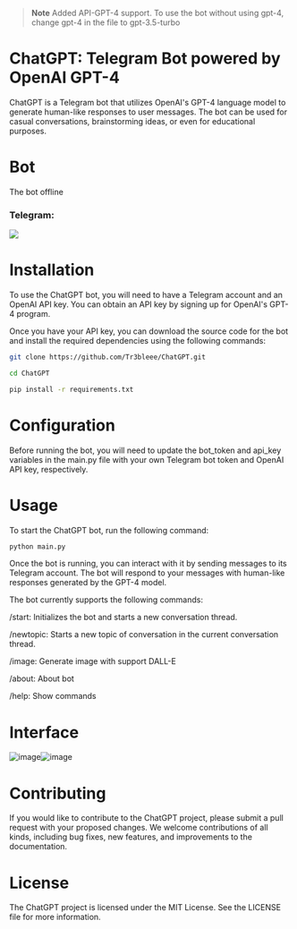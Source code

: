 > **Note**
> Added API-GPT-4 support. To use the bot without using gpt-4, change gpt-4 in the file to gpt-3.5-turbo

# ChatGPT: Telegram Bot powered by OpenAI GPT-4
ChatGPT is a Telegram bot that utilizes OpenAI's GPT-4 language model to generate human-like responses to user messages. The bot can be used for casual conversations, brainstorming ideas, or even for educational purposes.

# Bot
The bot offline
<h3 align="left">Telegram:</h3> <a href="https://t.me/ChatGPTtesting_robot"><img src="https://img.shields.io/website?color=9400d3&down_message=Tr3ble_AI&label=Telegram&logo=telegram&style=for-the-badge&up_message=ChatGPTtesting_robot&url=https%3A%2F%2Ft.me%2https://t.me/ChatGPTtesting_robot"></a>

# Installation
To use the ChatGPT bot, you will need to have a Telegram account and an OpenAI API key. You can obtain an API key by signing up for OpenAI's GPT-4 program.

Once you have your API key, you can download the source code for the bot and install the required dependencies using the following commands:
```sh
git clone https://github.com/Tr3bleee/ChatGPT.git

cd ChatGPT

pip install -r requirements.txt
```
# Configuration
Before running the bot, you will need to update the bot_token and api_key variables in the main.py file with your own Telegram bot token and OpenAI API key, respectively.

# Usage
To start the ChatGPT bot, run the following command:
```sh
python main.py
```
Once the bot is running, you can interact with it by sending messages to its Telegram account. The bot will respond to your messages with human-like responses generated by the GPT-4 model.

The bot currently supports the following commands:

/start: Initializes the bot and starts a new conversation thread.

/newtopic: Starts a new topic of conversation in the current conversation thread.

/image: Generate image with support DALL-E

/about: About bot

/help: Show commands

# Interface 
![image](https://user-images.githubusercontent.com/69369034/225102009-ede09ac4-1c1e-4ac5-9cef-e3da6bfcf2d9.png)![image](https://user-images.githubusercontent.com/69369034/229245783-e8c48a79-a294-4f62-af28-69474842a270.png)


# Contributing
If you would like to contribute to the ChatGPT project, please submit a pull request with your proposed changes. We welcome contributions of all kinds, including bug fixes, new features, and improvements to the documentation.

# License
The ChatGPT project is licensed under the MIT License. See the LICENSE file for more information.
